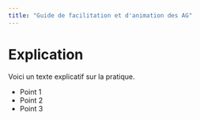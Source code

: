 ```yaml
---
title: "Guide de facilitation et d'animation des AG"
---
```


# Explication

Voici un texte explicatif sur la pratique.

- Point 1
- Point 2
- Point 3
